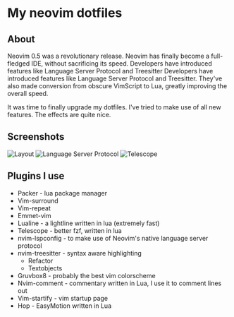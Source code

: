 # My neovim dotfiles

## About

Neovim 0.5 was a revolutionary release. Neovim has finally become a full-fledged IDE, without sacrificing its speed. Developers have introduced features like Language Server Protocol and Treesitter Developers have introduced features like Language Server Protocol and Treesitter. They've also made conversion from obscure VimScript to Lua, greatly improving the overall speed.

It was time to finally upgrade my dotfiles. I've tried to make use of all new features. The effects are quite nice.

## Screenshots

![Layout](./screenshots/screen3)
![Language Server Protocol](./screenshots/screen1)
![Telescope](./screenshots/screen2)

## Plugins I use

- Packer - lua package manager
- Vim-surround
- Vim-repeat
- Emmet-vim
- Lualine - a lightline written in lua (extremely fast)
- Telescope - better fzf, written in lua
- nvim-lspconfig - to make use of Neovim's native language server protocol
- nvim-treesitter - syntax aware highlighting
    * Refactor
    * Textobjects
- Gruvbox8 - probably the best vim colorscheme
- Nvim-comment - commentary written in Lua, I use it to comment lines out
- Vim-startify - vim startup page
- Hop - EasyMotion written in Lua
